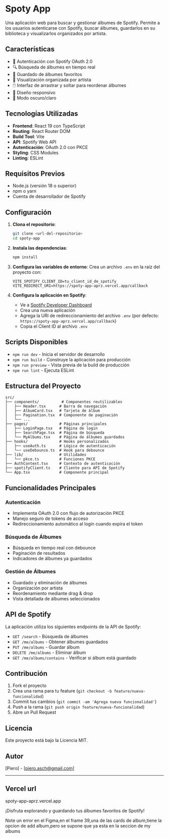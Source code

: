 # Spoty App

Una aplicación web para buscar y gestionar álbumes de Spotify. Permite a los usuarios autenticarse con Spotify, buscar álbumes, guardarlos en su biblioteca y visualizarlos organizados por artista.

## Características

- 🔐 Autenticación con Spotify OAuth 2.0
- 🔍 Búsqueda de álbumes en tiempo real
- 💾 Guardado de álbumes favoritos
- 🎵 Visualización organizada por artista
- 🖱️ Interfaz de arrastrar y soltar para reordenar álbumes
- 📱 Diseño responsivo
- 🌙 Modo oscuro/claro

## Tecnologías Utilizadas

- **Frontend**: React 19 con TypeScript
- **Routing**: React Router DOM
- **Build Tool**: Vite
- **API**: Spotify Web API
- **Autenticación**: OAuth 2.0 con PKCE
- **Styling**: CSS Modules
- **Linting**: ESLint

## Requisitos Previos

- Node.js (versión 18 o superior)
- npm o yarn
- Cuenta de desarrollador de Spotify

## Configuración

1. **Clona el repositorio**:

   ```bash
   git clone <url-del-repositorio>
   cd spoty-app
   ```

2. **Instala las dependencias**:

   ```bash
   npm install
   ```

3. **Configura las variables de entorno**:
   Crea un archivo `.env` en la raíz del proyecto con:

   ```
   VITE_SPOTIFY_CLIENT_ID=tu_client_id_de_spotify
   VITE_REDIRECT_URI=https://spoty-app-aprz.vercel.app/callback
   ```

4. **Configura la aplicación en Spotify**:
   - Ve a [Spotify Developer Dashboard](https://developer.spotify.com/dashboard)
   - Crea una nueva aplicación
   - Agrega la URI de redireccionamiento del archivo `.env` (por defecto: `https://spoty-app-aprz.vercel.app/callback`)
   - Copia el Client ID al archivo `.env`

## Scripts Disponibles

- `npm run dev` - Inicia el servidor de desarrollo
- `npm run build` - Construye la aplicación para producción
- `npm run preview` - Vista previa de la build de producción
- `npm run lint` - Ejecuta ESLint

## Estructura del Proyecto

```
src/
├── components/          # Componentes reutilizables
│   ├── Header.tsx      # Barra de navegación
│   ├── AlbumCard.tsx   # Tarjeta de álbum
│   ├── Pagination.tsx  # Componente de paginación
│   └── ...
├── pages/              # Páginas principales
│   ├── LoginPage.tsx   # Página de login
│   ├── SearchPage.tsx  # Página de búsqueda
│   └── MyAlbums.tsx    # Página de álbumes guardados
├── hooks/              # Hooks personalizados
│   ├── useAuth.ts      # Lógica de autenticación
│   └── useDebounce.ts  # Hook para debounce
├── lib/                # Utilidades
│   └── pkce.ts         # Funciones PKCE
├── AuthContext.tsx     # Contexto de autenticación
├── spotifyClient.ts    # Cliente para API de Spotify
└── App.tsx             # Componente principal
```

## Funcionalidades Principales

### Autenticación

- Implementa OAuth 2.0 con flujo de autorización PKCE
- Manejo seguro de tokens de acceso
- Redireccionamiento automático al login cuando expira el token

### Búsqueda de Álbumes

- Búsqueda en tiempo real con debounce
- Paginación de resultados
- Indicadores de álbumes ya guardados

### Gestión de Álbumes

- Guardado y eliminación de álbumes
- Organización por artista
- Reordenamiento mediante drag & drop
- Vista detallada de álbumes seleccionados

## API de Spotify

La aplicación utiliza los siguientes endpoints de la API de Spotify:

- `GET /search` - Búsqueda de álbumes
- `GET /me/albums` - Obtener álbumes guardados
- `PUT /me/albums` - Guardar álbum
- `DELETE /me/albums` - Eliminar álbum
- `GET /me/albums/contains` - Verificar si álbum está guardado

## Contribución

1. Fork el proyecto
2. Crea una rama para tu feature (`git checkout -b feature/nueva-funcionalidad`)
3. Commit tus cambios (`git commit -am 'Agrega nueva funcionalidad'`)
4. Push a la rama (`git push origin feature/nueva-funcionalidad`)
5. Abre un Pull Request

## Licencia

Este proyecto está bajo la Licencia MIT.

## Autor

[Piero] - [piero.asch@gmail.com]

---

## Vercel url

spoty-app-aprz.vercel.app

¡Disfruta explorando y guardando tus álbumes favoritos de Spotify!

Note un error en el Figma,en el frame 39,una de las cards de album,tiene la opcion de add album,pero se supone que ya esta en la seccion de my albums
